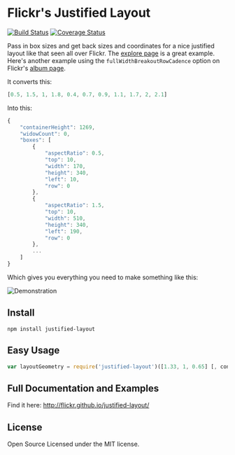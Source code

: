 # Flickr's Justified Layout

[![Build Status](https://travis-ci.org/flickr/justified-layout.svg?branch=master)](https://travis-ci.org/flickr/justified-layout) [![Coverage Status](https://coveralls.io/repos/github/flickr/justified-layout/badge.svg?branch=master)](https://coveralls.io/github/flickr/justified-layout?branch=master)

Pass in box sizes and get back sizes and coordinates for a nice justified layout like that seen all
over Flickr. The <a href="https://www.flickr.com/explore">explore page</a> is a great example. Here's
another example using the `fullWidthBreakoutRowCadence` option on Flickr's
<a href="https://www.flickr.com/photos/dataichi/albums/72157650151574962">album page</a>.

It converts this:

```js
[0.5, 1.5, 1, 1.8, 0.4, 0.7, 0.9, 1.1, 1.7, 2, 2.1]
```

Into this:

```js
{
    "containerHeight": 1269,
    "widowCount": 0,
    "boxes": [
        {
            "aspectRatio": 0.5,
            "top": 10,
            "width": 170,
            "height": 340,
            "left": 10,
            "row": 0
        },
        {
            "aspectRatio": 1.5,
            "top": 10,
            "width": 510,
            "height": 340,
            "left": 190,
            "row": 0
        },
        ...
    ]
}
```

Which gives you everything you need to make something like this:

![Demonstration](https://cloud.githubusercontent.com/assets/43693/14033849/f5cffb58-f1da-11e5-9763-dce7e90835e1.png)


## Install

`npm install justified-layout`


## Easy Usage

```js
var layoutGeometry = require('justified-layout')([1.33, 1, 0.65] [, config])
```


## Full Documentation and Examples

Find it here: http://flickr.github.io/justified-layout/


## License

Open Source Licensed under the MIT license.